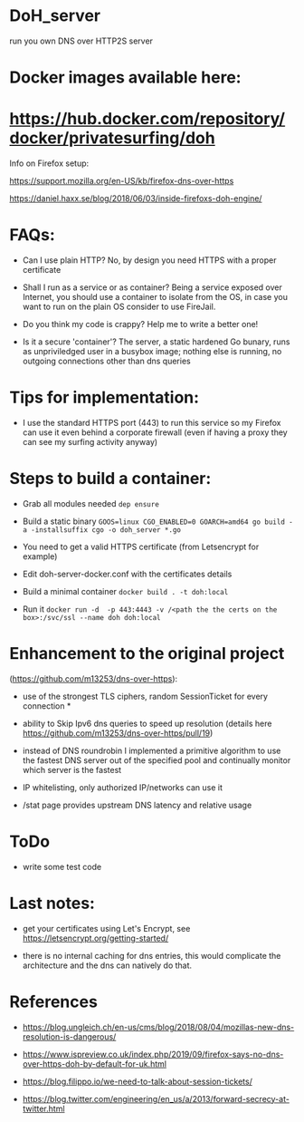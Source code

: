 # DoH_server
run you own DNS over HTTP2S server 

# Docker images available here: 
# https://hub.docker.com/repository/docker/privatesurfing/doh

Info on Firefox setup: 

https://support.mozilla.org/en-US/kb/firefox-dns-over-https

https://daniel.haxx.se/blog/2018/06/03/inside-firefoxs-doh-engine/

 


# FAQs:

 - Can I use plain HTTP?  No, by design you need HTTPS with a proper certificate 

 - Shall I run as a service or as container?  Being a service exposed over Internet, you should use a container to isolate from the OS, in case you want to run on the plain OS consider to use FireJail. 

 - Do you think my code is crappy? Help me to write a better one!

 - Is it a secure 'container'? The server, a static hardened Go bunary, runs as unpriviledged user in a busybox image; nothing else is running, no outgoing connections other than dns queries
 

# Tips for implementation:

 - I use the standard HTTPS port (443) to run this service so my Firefox can use it even behind a corporate firewall (even if having a proxy they can see my surfing activity anyway)


# Steps to build a container:

 -  Grab all modules needed ```dep ensure```

 -  Build a static binary ```GOOS=linux CGO_ENABLED=0 GOARCH=amd64 go build -a -installsuffix cgo -o doh_server *.go```

 -  You need to get a valid HTTPS certificate (from Letsencrypt for example)

 -  Edit doh-server-docker.conf with the certificates details

 -  Build a minimal container ```docker build . -t doh:local```

 -  Run it ```docker run -d  -p 443:4443 -v /<path the the certs on the box>:/svc/ssl --name doh doh:local```


# Enhancement to the original project
(https://github.com/m13253/dns-over-https):

 - use of the strongest TLS ciphers, random SessionTicket for every connection *

 - ability to Skip Ipv6 dns queries to speed up resolution (details here https://github.com/m13253/dns-over-https/pull/19)

 - instead of DNS roundrobin I implemented a primitive algorithm to use the fastest DNS server out of the specified pool and continually monitor which server is the fastest
 - IP whitelisting, only authorized IP/networks can use it
 
 - /stat page provides upstream DNS latency and relative usage
 
 
# ToDo

 - write some test code 


# Last notes: 

- get your certificates using Let's Encrypt, see https://letsencrypt.org/getting-started/

- there is no internal caching for dns entries, this would complicate the architecture and the dns can natively do that.


# References

* https://blog.ungleich.ch/en-us/cms/blog/2018/08/04/mozillas-new-dns-resolution-is-dangerous/

* https://www.ispreview.co.uk/index.php/2019/09/firefox-says-no-dns-over-https-doh-by-default-for-uk.html

* https://blog.filippo.io/we-need-to-talk-about-session-tickets/

* https://blog.twitter.com/engineering/en_us/a/2013/forward-secrecy-at-twitter.html

